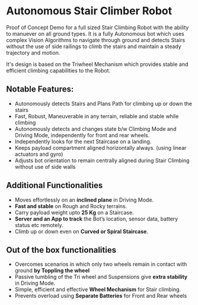 # Autonomous Stair Climber Robot

Proof of Concept Demo for a full sized Stair Climbing Robot with the ability to manuever on all ground types. 
It is a fully Autonomous bot which uses complex Vision Algorithms to navigate through ground and detects Stairs without the use of side railings to climb the stairs and maintain a steady trajectory and motion.

It's design is based on the Triwheel Mechanism which provides stable and efficient climbing capabilities to the Robot.

## Notable Features:
* Autonomously detects Stairs and Plans Path for climbing up or down the stairs  
* Fast, Robust, Maneuverable in any terrain, reliable and stable while climbing
* Autonomously detects and changes state b/w Climbing Mode and Driving Mode, independently for front and rear wheels.
* Independently looks for the next Staircase on a landing.
* Keeps payload compartment aligned horizontally always. (using linear actuators and gyro)
* Adjusts bot orientation to remain centrally aligned during Stair Climbing without use of side walls

## Additional Functionalities
* Moves effortlessly on an __inclined plane__ in Driving Mode. 
* __Fast and stable__ on Rough and Rocky terrains.
* Carry payload weight upto __25 Kg__ on a Staircase. 
* __Server and an App to track__ the Bot’s location, sensor data, battery status etc remotely.
* Climb up or down even on __Curved or Spiral Staircase__.

## Out of the box functionalities
* Overcomes scenarios in which only two wheels remain in contact with ground __by Toppling the wheel__
* Passive tumbling of the Tri wheel and Suspensions give __extra stability__ in Driving Mode.
* Simple, efficient and effective __Wheel Mechanism__ for Stair climbing.
* Prevents overload using __Separate Batteries__ for Front and Rear wheels 


